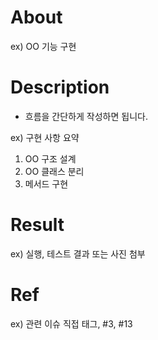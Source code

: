 
# About

ex) OO 기능 구현

# Description


- 흐름을 간단하게 작성하면 됩니다.

ex)
구현 사항 요약

1. OO 구조 설계
2. OO 클래스 분리
3. 메서드 구현


# Result

ex) 실행, 테스트 결과 또는 사진 첨부

# Ref


ex) 관련 이슈 직접 태그, #3, #13

